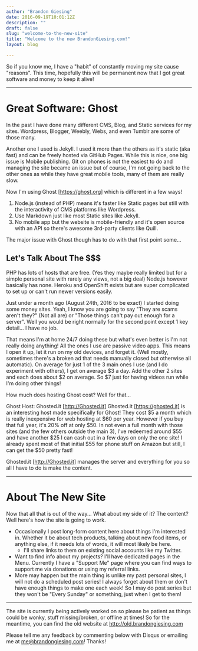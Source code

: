 ```yaml
---
author: "Brandon Giesing"
date: 2016-09-19T10:01:12Z
description: ""
draft: false
slug: "welcome-to-the-new-site"
title: "Welcome to the new BrandonGiesing.com!"
layout: blog

---
```


So if you know me, I have a "habit" of constantly moving my site cause
"reasons". This time, hopefully this will be permanent now that I got great
software and money to keep it alive!

--------------------------------------------------------------------------------

# Great Software: Ghost
In the past I have done many different CMS, Blog, and Static services for my
sites. Wordpress, Blogger, Weebly, Webs, and even Tumblr are some of those many.

Another one I used is Jekyll. I used it more than the others as it's static (aka
fast) and can be freely hosted via GitHub Pages. While this is nice, one big
issue is Mobile publishing. Git on phones is not the easiest to do and managing
the site became an issue but of course, I'm not going back to the other ones as
while they have great mobile tools, many of them are really slow.

Now I'm using Ghost [https://ghost.org]  which is different in a few ways!

 1. Node.js (instead of PHP) means it's faster like Static pages but still with
    the interactivity of CMS platforms like Wordpress.
 2. Use Markdown just like most Static sites like Jekyll.
 3. No mobile app but the website is mobile-friendly and it's open source with
    an API so there's awesome 3rd-party clients like Quill.

The major issue with Ghost though has to do with that first point some...

## Let's Talk About The $$$
PHP has lots of hosts that are free. (Yes they maybe really limited but for a
simple personal site with rarely any views, not a big deal) Node.js however
basically has none. Heroku and OpenShift exists but are super complicated to set
up or can't run newer versions easily.

Just under a month ago (August 24th, 2016 to be exact) I started doing some
money sites. Yeah, I know you are going to say "They are scams aren't they?"
(Not all are) or "Those things can't pay out enough for a server". Well you
would be right normally for the second point except 1 key detail... I have no
job.

That means I'm at home 24/7 doing these but what's even better is I'm not really
doing anything! All the ones I use are passive video apps. This means I open it
up, let it run on my old devices, and forget it. (Well mostly, sometimes there's
a broken ad that needs manually closed but otherwise all automatic). On average
for just 1 of the 3 main ones I use (and I do experiment with others), I get on
average $3 a day. Add the other 2 sites and each does about $2 on average. So $7
just for having videos run while I'm doing other things!

How much does hosting Ghost cost? Well for that...

Ghost Host: Ghosted.it [http://Ghosted.it]
Ghosted.it [https://ghosted.it]  is an interesting host made specifically for
Ghost! They cost $5 a month which is really inexpensive for web hosting at $60
per year. However if you buy that full year, it's 20% off at only $50. In not
even a full month with those sites (and the few others outside the main 3), I've
redeemed around $55 and have another $25 I can cash out in a few days on only
the one site! I already spent most of that initial $55 for phone stuff on Amazon
but still, I can get the $50 pretty fast!

Ghosted.it [http://Ghosted.it]  manages the server and everything for you so all
I have to do is make the content.


--------------------------------------------------------------------------------

# About The New Site
Now that all that is out of the way... What about my side of it? The content?
Well here's how the site is going to work.

 * Occasionally I post long-form content here about things I'm interested in. Whether it be about tech products, talking about new food items, or anything else, if it needs lots of words, it will most likely be here.
     * I'll share links to them on existing social accounts like my Twitter.
 * Want to find info about my projects? I'll have dedicated pages in the Menu. Currently I have a "Support Me" page where you can find ways to support me via donations or using my referral links.
 * More may happen but the main thing is unlike my past personal sites, I will not do a scheduled post series! I always forget about them or don't have enough things to make one each week! So I may do post series but they won't be "Every Sunday" or something, just when I get to them!

--------------------------------------------------------------------------------

The site is currently being actively worked on so please be patient as things
could be wonky, stuff missing/broken, or offline at times! So for the meantime,
you can find the old website at http://old.brandongiesing.com

Please tell me any feedback by commenting below with Disqus or emailing me at
me@brandongiesing.com! Thanks!
